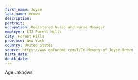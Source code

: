 ```yaml
---
first_name: Joyce
last_name: Brown
description: 
portrait: 
occupation: Registered Nurse and Nurse Manager
employer: LIJ Forest Hills
city: Forest Hills
province: New York
country: United States
source: https://www.gofundme.com/f/In-Memory-of-Joyce-Brown
birth_date: 
death_date: 
---
```


Age unknown.